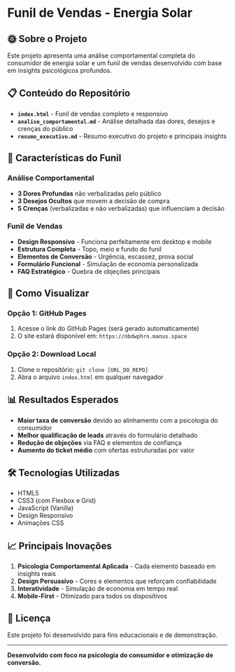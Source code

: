 # Funil de Vendas - Energia Solar

## 🌞 Sobre o Projeto

Este projeto apresenta uma análise comportamental completa do consumidor de energia solar e um funil de vendas desenvolvido com base em insights psicológicos profundos.

## 📋 Conteúdo do Repositório

- **`index.html`** - Funil de vendas completo e responsivo
- **`analise_comportamental.md`** - Análise detalhada das dores, desejos e crenças do público
- **`resumo_executivo.md`** - Resumo executivo do projeto e principais insights

## 🎯 Características do Funil

### Análise Comportamental
- **3 Dores Profundas** não verbalizadas pelo público
- **3 Desejos Ocultos** que movem a decisão de compra
- **5 Crenças** (verbalizadas e não verbalizadas) que influenciam a decisão

### Funil de Vendas
- **Design Responsivo** - Funciona perfeitamente em desktop e mobile
- **Estrutura Completa** - Topo, meio e fundo do funil
- **Elementos de Conversão** - Urgência, escassez, prova social
- **Formulário Funcional** - Simulação de economia personalizada
- **FAQ Estratégico** - Quebra de objeções principais

## 🚀 Como Visualizar

### Opção 1: GitHub Pages
1. Acesse o link do GitHub Pages (será gerado automaticamente)
2. O site estará disponível em: `https://nbdwphrn.manus.space`

### Opção 2: Download Local
1. Clone o repositório: `git clone [URL_DO_REPO]`
2. Abra o arquivo `index.html` em qualquer navegador

## 📊 Resultados Esperados

- **Maior taxa de conversão** devido ao alinhamento com a psicologia do consumidor
- **Melhor qualificação de leads** através do formulário detalhado
- **Redução de objeções** via FAQ e elementos de confiança
- **Aumento do ticket médio** com ofertas estruturadas por valor

## 🛠️ Tecnologias Utilizadas

- HTML5
- CSS3 (com Flexbox e Grid)
- JavaScript (Vanilla)
- Design Responsivo
- Animações CSS

## 📈 Principais Inovações

1. **Psicologia Comportamental Aplicada** - Cada elemento baseado em insights reais
2. **Design Persuasivo** - Cores e elementos que reforçam confiabilidade
3. **Interatividade** - Simulação de economia em tempo real
4. **Mobile-First** - Otimizado para todos os dispositivos

## 📝 Licença

Este projeto foi desenvolvido para fins educacionais e de demonstração.

---

**Desenvolvido com foco na psicologia do consumidor e otimização de conversão.**

